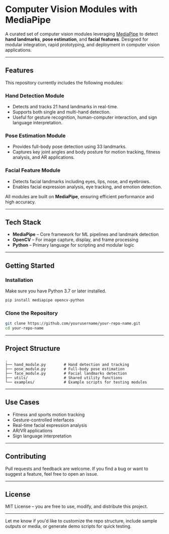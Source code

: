 # Computer Vision Modules with MediaPipe

A curated set of computer vision modules leveraging [MediaPipe](https://mediapipe.dev/) to detect **hand landmarks**, **pose estimation**, and **facial features**. Designed for modular integration, rapid prototyping, and deployment in computer vision applications.

---

## Features

This repository currently includes the following modules:

### Hand Detection Module

* Detects and tracks 21 hand landmarks in real-time.
* Supports both single and multi-hand detection.
* Useful for gesture recognition, human-computer interaction, and sign language interpretation.

### Pose Estimation Module

* Provides full-body pose detection using 33 landmarks.
* Captures key joint angles and body posture for motion tracking, fitness analysis, and AR applications.

### Facial Feature Module

* Detects facial landmarks including eyes, lips, nose, and eyebrows.
* Enables facial expression analysis, eye tracking, and emotion detection.

All modules are built on **MediaPipe**, ensuring efficient performance and high accuracy.

---

## Tech Stack

* **MediaPipe** – Core framework for ML pipelines and landmark detection
* **OpenCV** – For image capture, display, and frame processing
* **Python** – Primary language for scripting and modular logic

---

## Getting Started

### Installation

Make sure you have Python 3.7 or later installed.

```bash
pip install mediapipe opencv-python
```

### Clone the Repository

```bash
git clone https://github.com/yourusername/your-repo-name.git
cd your-repo-name
```

---

## Project Structure

```
.
├── hand_module.py        # Hand detection and tracking
├── pose_module.py        # Full-body pose estimation
├── face_module.py        # Facial landmarks detection
├── utils/                # Shared utility functions
└── examples/             # Example scripts for testing modules
```

---

## Use Cases

* Fitness and sports motion tracking
* Gesture-controlled interfaces
* Real-time facial expression analysis
* AR/VR applications
* Sign language interpretation

---

## Contributing

Pull requests and feedback are welcome. If you find a bug or want to suggest a feature, feel free to open an issue.

---

## License

MIT License – you are free to use, modify, and distribute this project.

---

Let me know if you'd like to customize the repo structure, include sample outputs or media, or generate demo scripts for quick testing.

